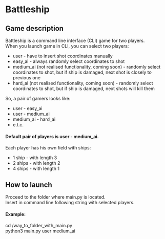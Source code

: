 # Battleship
## Game description
Battleship is a command line interface (CLI) game for two players.\
When you launch game in CLI, you can select two players:
* user - have to insert shot coordinates manually
* easy_ai - always randomly select coordinates to shot 
* medium_ai (not realised functionality, coming soon) - randomly select coordinates to shot, but if ship is damaged, next shot is closely to previous one
* hard_ai (not realised functionality, coming soon) - randomly select coordinates to shot, but if ship is damaged, next shots will kill them  

So, a pair of gamers looks like:
* user - easy_ai 
* user - medium_ai 
* medium_ai - hard_ai
* e.t.c.
#### Default pair of players is user - medium_ai.

Each player has his own field with ships:
* 1 ship - with length 3 
* 2 ships - with length 2
* 4 ships - with length 1

## How to launch
Proceed to the folder where main.py is located.\
Insert in command line following string with selected players.

#### Example:  
cd /way_to_folder_with_main.py \
python3 main.py user medium_ai

